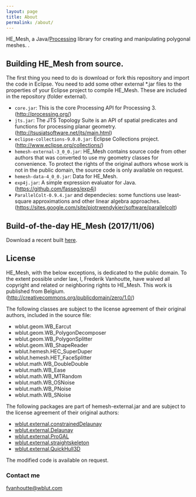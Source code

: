 ```yaml
---
layout: page
title: About
permalink: /about/
---
```


HE_Mesh, a Java/[Processing](http://processing.org/) library for creating and manipulating polygonal meshes.
.

## Building HE_Mesh from source.

The first thing you need to do is download or fork this repository and import the code in Eclipse.
You need to add some other external *.jar files to the properties of your Eclipse project to compile HE_Mesh. These are included in the repository (folder external).

* `core.jar`: This is the core Processing API for Processing 3. (http://processing.org/)
* `jts.jar`: The JTS Topology Suite is an API of spatial predicates and functions for processing planar geometry.  (http://tsusiatsoftware.net/jts/main.html)
* `eclipse-collections-9.0.0.jar`: Eclipse Collections project.(http://www.eclipse.org/collections/)
* `hemesh-external-3_0_0.jar`: HE_Mesh contains source code from other authors that was converted to use my geometry classes for convenience. To protect the rights of the original authors whose work is not in the public domain, the source code is only available on request.
* `hemesh-data-4_0_0.jar`: Data for HE_Mesh.
* `exp4j.jar`: A simple expression evaluator for Java. (https://github.com/fasseg/exp4j)
* `ParallelColt-0.9.4.jar` and dependecies: some functions use least-square approximations and other linear algebra approaches. (https://sites.google.com/site/piotrwendykier/software/parallelcolt)

## Build-of-the-day HE_Mesh (2017/11/06)

Download a recent built [here](http://www.wblut.com/hemesh/hemesh20171106.zip).

## License

HE_Mesh, with the below exceptions, is dedicated to the public domain. 
To the extent possible under law, I, Frederik Vanhoutte, have waived all copyright and related or neighboring rights to HE_Mesh. This work is published from Belgium.
(http://creativecommons.org/publicdomain/zero/1.0/)

The following classes are subject to the license agreement of their original authors, included in the source file:

* wblut.geom.WB_Earcut
* wblut.geom.WB_PolygonDecomposer
* wblut.geom.WB_PolygonSplitter
* wblut.geom.WB_ShapeReader
* wblut.hemesh.HEC_SuperDuper
* wblut.hemesh.HET_FaceSplitter
* wblut.math.WB_DoubleDouble
* wblut.math.WB_Ease
* wblut.math.WB_MTRandom
* wblut.math.WB_OSNoise
* wblut.math.WB_PNoise
* wblut.math.WB_SNoise

The following packages are part of hemesh-external.jar and are subject to the license agreement of their original authors:

* [wblut.external.constrainedDelaunay](https://www2.eecs.berkeley.edu/Pubs/TechRpts/2009/EECS-2009-56.html)
* [wblut.external.Delaunay](https://github.com/visad/visad)
* [wblut.external.ProGAL](http://www.diku.dk/~rfonseca/ProGAL/)
* [wblut.external.straightskeleton](https://code.google.com/p/campskeleton/)
* [wblut.external.QuickHull3D](https://www.cs.ubc.ca/~lloyd/java/quickhull3d.html)

The modified code is available on request.

### Contact me

[fvanhoutte@wblut.com](mailto:fvanhoutte@wblut.com)